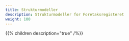 ```yaml
---
title: Strukturmodeller
description: Strukturmodeller for Foretaksregisteret
weight: 100
---
```


{{% children description="true" /%}}
